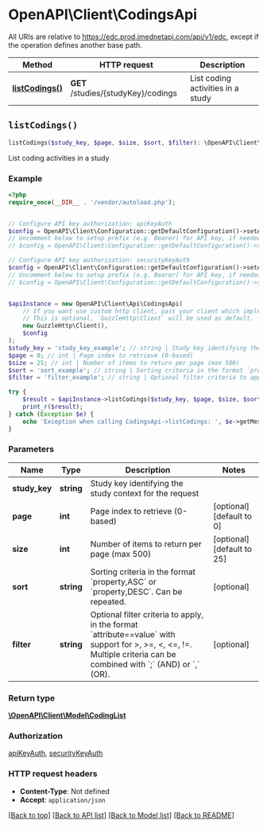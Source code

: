 # OpenAPI\Client\CodingsApi

All URIs are relative to https://edc.prod.imednetapi.com/api/v1/edc, except if the operation defines another base path.

| Method | HTTP request | Description |
| ------------- | ------------- | ------------- |
| [**listCodings()**](CodingsApi.md#listCodings) | **GET** /studies/{studyKey}/codings | List coding activities in a study |


## `listCodings()`

```php
listCodings($study_key, $page, $size, $sort, $filter): \OpenAPI\Client\Model\CodingList
```

List coding activities in a study

### Example

```php
<?php
require_once(__DIR__ . '/vendor/autoload.php');


// Configure API key authorization: apiKeyAuth
$config = OpenAPI\Client\Configuration::getDefaultConfiguration()->setApiKey('x-api-key', 'YOUR_API_KEY');
// Uncomment below to setup prefix (e.g. Bearer) for API key, if needed
// $config = OpenAPI\Client\Configuration::getDefaultConfiguration()->setApiKeyPrefix('x-api-key', 'Bearer');

// Configure API key authorization: securityKeyAuth
$config = OpenAPI\Client\Configuration::getDefaultConfiguration()->setApiKey('x-imn-security-key', 'YOUR_API_KEY');
// Uncomment below to setup prefix (e.g. Bearer) for API key, if needed
// $config = OpenAPI\Client\Configuration::getDefaultConfiguration()->setApiKeyPrefix('x-imn-security-key', 'Bearer');


$apiInstance = new OpenAPI\Client\Api\CodingsApi(
    // If you want use custom http client, pass your client which implements `GuzzleHttp\ClientInterface`.
    // This is optional, `GuzzleHttp\Client` will be used as default.
    new GuzzleHttp\Client(),
    $config
);
$study_key = 'study_key_example'; // string | Study key identifying the study context for the request
$page = 0; // int | Page index to retrieve (0-based)
$size = 25; // int | Number of items to return per page (max 500)
$sort = 'sort_example'; // string | Sorting criteria in the format `property,ASC` or `property,DESC`. Can be repeated.
$filter = 'filter_example'; // string | Optional filter criteria to apply, in the format `attribute==value` with support for >, >=, <, <=, !=. Multiple criteria can be combined with `;` (AND) or `,` (OR).

try {
    $result = $apiInstance->listCodings($study_key, $page, $size, $sort, $filter);
    print_r($result);
} catch (Exception $e) {
    echo 'Exception when calling CodingsApi->listCodings: ', $e->getMessage(), PHP_EOL;
}
```

### Parameters

| Name | Type | Description  | Notes |
| ------------- | ------------- | ------------- | ------------- |
| **study_key** | **string**| Study key identifying the study context for the request | |
| **page** | **int**| Page index to retrieve (0-based) | [optional] [default to 0] |
| **size** | **int**| Number of items to return per page (max 500) | [optional] [default to 25] |
| **sort** | **string**| Sorting criteria in the format &#x60;property,ASC&#x60; or &#x60;property,DESC&#x60;. Can be repeated. | [optional] |
| **filter** | **string**| Optional filter criteria to apply, in the format &#x60;attribute&#x3D;&#x3D;value&#x60; with support for &gt;, &gt;&#x3D;, &lt;, &lt;&#x3D;, !&#x3D;. Multiple criteria can be combined with &#x60;;&#x60; (AND) or &#x60;,&#x60; (OR). | [optional] |

### Return type

[**\OpenAPI\Client\Model\CodingList**](../Model/CodingList.md)

### Authorization

[apiKeyAuth](../../README.md#apiKeyAuth), [securityKeyAuth](../../README.md#securityKeyAuth)

### HTTP request headers

- **Content-Type**: Not defined
- **Accept**: `application/json`

[[Back to top]](#) [[Back to API list]](../../README.md#endpoints)
[[Back to Model list]](../../README.md#models)
[[Back to README]](../../README.md)
